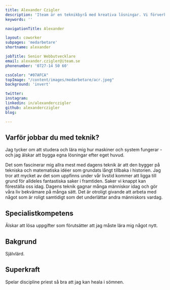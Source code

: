 ```yaml
---
title: Alexander Czigler
description: 'Iteam är en teknikbyrå med kreativa lösningar. Vi förverkligar dina idéer.'
keywords: ''

navigationTitle: Alexander

layout: coworker
subpages: 'medarbetare'
shortname: alexander

jobTitle: Senior Webbutvecklare
email: alexander.czigler@iteam.se
phonenumber: '0727-14 50 60'

cssColor: "#07AFCA"
topImage: "/content/images/medarbetare/acr.jpeg"
background: 'invert'

twitter:
instagram:
linkedin: in/alexanderczigler
github: alexanderczigler
blog:

---
```


## Varför jobbar du med teknik?
Jag tycker om att studera och lära mig hur maskiner och system fungerar - och jag älskar att bygga egna lösningar efter eget huvud.

Det som fascinerar mig allra mest med dagens teknik är att den bygger på tekniska och matematiska idéer som grundats långt tillbaka i historien. Jag tror att mycket av det som uppfinns under vår livstid kommer att ligga till grund för alldeles fantastiska saker i framtiden. Saker vi knappt kan föreställa oss idag. Dagens teknik gagnar många människor idag och gör våra liv bekvämare på många sätt. Det är otroligt givande att arbeta med något som är roligt samtidigt som det underlättar andra människors vardag.

## Specialistkompetens
Älskar att lösa uppgifter som förutsätter att jag måste lära mig något nytt.

## Bakgrund
Självlärd.

## Superkraft
Spelar discipline priest så bra att jag kan heala i sömnen.

